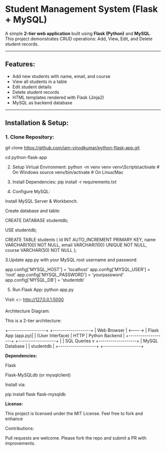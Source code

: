 #  Student Management System (Flask + MySQL)

A simple **2-tier web application** built using **Flask (Python)** and **MySQL**.  
This project demonstrates CRUD operations: Add, View, Edit, and Delete student records.

-----------------------------------------------------------------------------------------

## Features:
- Add new students with name, email, and course
- View all students in a table
- Edit student details
- Delete student records
- HTML templates rendered with Flask (Jinja2)
- MySQL as backend database

-----------------------------------------------------------------------------------

##  Installation & Setup:

### 1. Clone Repository:

git clone https://github.com/iam-vinodkumar/python-flask-app.git


cd python-flask-app

2. Setup Virtual Environment:
python -m venv venv
venv\Scripts\activate   # On Windows
source venv/bin/activate  # On Linux/Mac

3. Install Dependencies:
pip install -r requirements.txt

4. Configure MySQL:

Install MySQL Server & Workbench.

Create database and table:

CREATE DATABASE studentdb;

USE studentdb;

CREATE TABLE students (
    id INT AUTO_INCREMENT PRIMARY KEY,
    name VARCHAR(100) NOT NULL,
    email VARCHAR(100) UNIQUE NOT NULL,
    course VARCHAR(50) NOT NULL
);

3.Update app.py with your MySQL root username and password:

app.config['MYSQL_HOST'] = 'localhost'
app.config['MYSQL_USER'] = 'root'
app.config['MYSQL_PASSWORD'] = 'yourpassword'
app.config['MYSQL_DB'] = 'studentdb'

5. Run Flask App:
python app.py


Visit: 👉 http://127.0.0.1:5000

Architecture Diagram:

This is a 2-tier architecture:

+-------------------+        +-------------------+
|   Web Browser     | <----> | Flask App (app.py)|
| (User Interface)  |  HTTP  |  Python Backend   |
+-------------------+        +-------------------+
                                     |
                                     | SQL Queries
                                     v
                             +-------------------+
                             |  MySQL Database   |
                             |  studentdb        |
+-------------------+        +-------------------+

**Dependencies:**

Flask

Flask-MySQLdb (or mysqlclient)

Install via:

pip install flask flask-mysqldb

**License:**

This project is licensed under the MIT License.
Feel free to fork and enhance

Contributions:

Pull requests are welcome. Please fork the repo and submit a PR with improvements.
